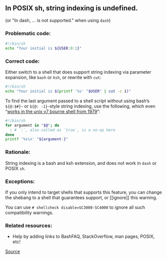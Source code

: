 ## In POSIX sh, string indexing is undefined.

(or "In dash, ... is not supported." when using `dash`)

### Problematic code:

```sh
#!/bin/sh
echo "Your initial is ${USER:0:1}"
```

### Correct code:

Either switch to a shell that does support string indexing via parameter expansion, like `bash` or `ksh`, or rewrite with `cut`:

```sh
#!/bin/sh
echo "Your initial is $(printf '%s' "$USER" | cut -c 1)"
```

To find the last argument passed to a shell script without using bash’s `${@:$#}`- or `${@: -1}`-style string indexing, use the following, which even “[works in the unix v7 bourne shell from 1979](https://stackoverflow.com/q/1853946#comment104235724_1853993)”:

```sh
#!/bin/sh
for argument in "$@"; do
  : # `:`, also called as `true`, is a no-op here
done
printf '%s\n' "${argument-}"
```

### Rationale:

String indexing is a bash and ksh extension, and does not work in `dash` or POSIX `sh`.

### Exceptions:

If you only intend to target shells that supports this feature, you can change
the shebang to a shell that guarantees support, or [[ignore]] this warning.

You can use `# shellcheck disable=SC3000-SC4000` to ignore all such compatibility
warnings.

### Related resources:

* Help by adding links to BashFAQ, StackOverflow, man pages, POSIX, etc!

[Source](https://github.com/koalaman/shellcheck/wiki/SC3057)


